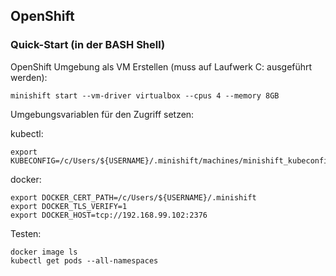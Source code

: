 OpenShift
---------

### Quick-Start (in der BASH Shell)

OpenShift Umgebung als VM Erstellen (muss auf Laufwerk C: ausgeführt werden):

    minishift start --vm-driver virtualbox --cpus 4 --memory 8GB
    
Umgebungsvariablen für den Zugriff setzen:

kubectl:

    export KUBECONFIG=/c/Users/${USERNAME}/.minishift/machines/minishift_kubeconfig
    
docker:

    export DOCKER_CERT_PATH=/c/Users/${USERNAME}/.minishift
    export DOCKER_TLS_VERIFY=1
    export DOCKER_HOST=tcp://192.168.99.102:2376
    
Testen:

    docker image ls
    kubectl get pods --all-namespaces    
         


